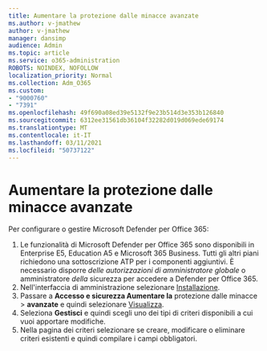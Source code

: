 ```yaml
---
title: Aumentare la protezione dalle minacce avanzate
ms.author: v-jmathew
author: v-jmathew
manager: dansimp
audience: Admin
ms.topic: article
ms.service: o365-administration
ROBOTS: NOINDEX, NOFOLLOW
localization_priority: Normal
ms.collection: Adm_O365
ms.custom:
- "9000760"
- "7391"
ms.openlocfilehash: 49f690a08ed39e5132f9e23b514d3e353b126840
ms.sourcegitcommit: 6312ee31561db36104f32282d019d069ede69174
ms.translationtype: MT
ms.contentlocale: it-IT
ms.lasthandoff: 03/11/2021
ms.locfileid: "50737122"
---
```

# <a name="increase-protection-from-advanced-threats"></a>Aumentare la protezione dalle minacce avanzate

Per configurare o gestire Microsoft Defender per Office 365:

1. Le funzionalità di Microsoft Defender per Office 365 sono disponibili in Enterprise E5, Education A5 e Microsoft 365 Business. Tutti gli altri piani richiedono una sottoscrizione ATP per i componenti aggiuntivi. È necessario disporre *delle autorizzazioni di amministratore globale* o amministratore *della* sicurezza per accedere a Defender per Office 365.
2. Nell'interfaccia di amministrazione selezionare [Installazione](https://go.microsoft.com/fwlink/p/?linkid=2075721).
3. Passare a **Accesso e sicurezza Aumentare la** protezione dalle minacce  >  **avanzate** e quindi selezionare [Visualizza](https://go.microsoft.com/fwlink/?linkid=2109302).
4. Seleziona **Gestisci** e quindi scegli uno dei tipi di criteri disponibili a cui vuoi apportare modifiche.
5. Nella pagina dei criteri selezionare se creare, modificare o eliminare criteri esistenti e quindi compilare i campi obbligatori.
